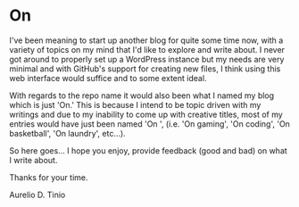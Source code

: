 On
==
I've been meaning to start up another blog for quite some time now, with a variety of topics on my mind that I'd like to explore and write about. I never got around to properly set up a WordPress instance but my needs are very minimal and with GitHub's support for creating new files, I think using this web interface would suffice and to some extent ideal.

With regards to the repo name it would also been what I named my blog which is just 'On.' This is because I intend to be topic driven with my writings and due to my inability to come up with creative titles, most of my entries would have just been named 'On <topic name>', (i.e. 'On gaming', 'On coding', 'On basketball', 'On laundry', etc...).

So here goes... I hope you enjoy, provide feedback (good and bad) on what I write about.

Thanks for your time.

Aurelio D. Tinio
